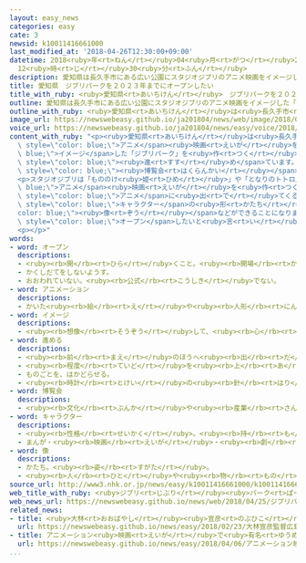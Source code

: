 ```yaml
---
layout: easy_news
categories: easy
cate: 3
newsid: k10011416661000
last_modified_at: '2018-04-26T12:30:00+09:00'
datetime: 2018<ruby>年<rt>ねん</rt></ruby>04<ruby>月<rt>がつ</rt></ruby>26<ruby>日<rt>にち</rt></ruby>
  12<ruby>時<rt>じ</rt></ruby>30<ruby>分<rt>ふん</rt></ruby>
description: 愛知県は長久手市にある広い公園にスタジオジブリのアニメ映画をイメージした「ジブリパーク」を作る計画を進めています。
title: 愛知県　ジブリパークを２０２３年までにオープンしたい
title_with_ruby: <ruby>愛知県<rt>あいちけん</rt></ruby>　ジブリパークを２０２３<ruby>年<rt>ねん</rt></ruby>までにオープンしたい
outline: 愛知県は長久手市にある広い公園にスタジオジブリのアニメ映画をイメージした「ジブリパーク」を作る計画を進めています。
outline_with_ruby: <ruby>愛知県<rt>あいちけん</rt></ruby>は<ruby>長久手市<rt>ながくてし</rt></ruby>にある<ruby>広<rt>ひろ</rt></ruby>い<ruby>公園<rt>こうえん</rt></ruby>にスタジオジブリのアニメ<ruby>映画<rt>えいが</rt></ruby>をイメージした「ジブリパーク」を<ruby>作<rt>つく</rt></ruby>る<ruby>計画<rt>けいかく</rt></ruby>を<ruby>進<rt>すす</rt></ruby>めています。
image_url: https://newswebeasy.github.io/ja201804/news/web/image/2018/04/25/K10011416661_1804251245_1804251246_01_02.jpg
voice_url: https://newswebeasy.github.io/ja201804/news/easy/voice/2018/04/26/k10011416661000.mp4
content_with_ruby: "<p><ruby>愛知県<rt>あいちけん</rt></ruby>は<ruby>長久手市<rt>ながくてし</rt></ruby>にある<ruby>広<rt>ひろ</rt></ruby>い<ruby>公園<rt>こうえん</rt></ruby>にスタジオジブリの<span\
  \ style=\"color: blue;\">アニメ</span><ruby>映画<rt>えいが</rt></ruby>を<span style=\"color:\
  \ blue;\">イメージ</span>した「ジブリパーク」を<ruby>作<rt>つく</rt></ruby>る<ruby>計画<rt>けいかく</rt></ruby>を<span\
  \ style=\"color: blue;\"><ruby>進<rt>すす</rt></ruby>め</span>ています。この<ruby>公園<rt>こうえん</rt></ruby>は２００５<ruby>年<rt>ねん</rt></ruby>の<ruby>国際<rt>こくさい</rt></ruby><span\
  \ style=\"color: blue;\"><ruby>博覧会<rt>はくらんかい</rt></ruby></span>の<ruby>会場<rt>かいじょう</rt></ruby>だった<ruby>所<rt>ところ</rt></ruby>です。</p>\n\
  <p>スタジオジブリは「もののけ<ruby>姫<rt>ひめ</rt></ruby>」や「となりのトトロ」などたくさんの<span style=\"color:\
  \ blue;\">アニメ</span><ruby>映画<rt>えいが</rt></ruby>を<ruby>作<rt>つく</rt></ruby>りました。ジブリパークには、<span\
  \ style=\"color: blue;\">アニメ</span>に<ruby>出<rt>で</rt></ruby>てくるいろいろな<ruby>建物<rt>たてもの</rt></ruby>や<span\
  \ style=\"color: blue;\">キャラクター</span>の<ruby>形<rt>かたち</rt></ruby>の<span style=\"\
  color: blue;\"><ruby>像<rt>ぞう</rt></ruby></span>などができることになりました。</p>\n<p><ruby>愛知県<rt>あいちけん</rt></ruby>は２０２３<ruby>年<rt>ねん</rt></ruby>の３<ruby>月<rt>がつ</rt></ruby>までにジブリパークを<span\
  \ style=\"color: blue;\">オープン</span>したいと<ruby>言<rt>い</rt></ruby>っています。</p>\n<p></p>\n\
  <p></p>"
words:
- word: オープン
  descriptions:
  - <ruby><rb>開</rb><rt>ひら</rt></ruby>くこと。<ruby><rb>開場</rb><rt>かいじょう</rt></ruby>。
  - かくしだてをしないようす。
  - おおわれていない。<ruby><rb>公式</rb><rt>こうしき</rt></ruby>でない。
- word: アニメーション
  descriptions:
  - かいた<ruby><rb>絵</rb><rt>え</rt></ruby>や<ruby><rb>人形</rb><rt>にんぎょう</rt></ruby>を、<ruby><rb>動</rb><rt>うご</rt></ruby>きに<ruby><rb>従</rb><rt>したが</rt></ruby>って<ruby><rb>一</rb><rt>ひと</rt></ruby>こま<ruby><rb>一</rb><rt>ひと</rt></ruby>こま<ruby><rb>撮影</rb><rt>さつえい</rt></ruby>し、それを<ruby><rb>映</rb><rt>うつ</rt></ruby>して<ruby><rb>実際</rb><rt>じっさい</rt></ruby>に<ruby><rb>動</rb><rt>うご</rt></ruby>いているように<ruby><rb>見</rb><rt>み</rt></ruby>せる<ruby><rb>映画</rb><rt>えいが</rt></ruby>。<ruby><rb>動画</rb><rt>どうが</rt></ruby>。アニメ。
- word: イメージ
  descriptions:
  - <ruby><rb>想像</rb><rt>そうぞう</rt></ruby>して、<ruby><rb>心</rb><rt>こころ</rt></ruby>の<ruby><rb>中</rb><rt>なか</rt></ruby>にえがき<ruby><rb>出</rb><rt>だ</rt></ruby>す、ものの<ruby><rb>形</rb><rt>かたち</rt></ruby>や<ruby><rb>姿</rb><rt>すがた</rt></ruby>。
- word: 進める
  descriptions:
  - <ruby><rb>前</rb><rt>まえ</rt></ruby>のほうへ<ruby><rb>出</rb><rt>だ</rt></ruby>す。
  - <ruby><rb>程度</rb><rt>ていど</rt></ruby>を<ruby><rb>上</rb><rt>あ</rt></ruby>げる。
  - ものごとを、はかどらせる。
  - <ruby><rb>時計</rb><rt>とけい</rt></ruby>の<ruby><rb>針</rb><rt>はり</rt></ruby>を<ruby><rb>早</rb><rt>はや</rt></ruby>める。
- word: 博覧会
  descriptions:
  - <ruby><rb>文化</rb><rt>ぶんか</rt></ruby>や<ruby><rb>産業</rb><rt>さんぎょう</rt></ruby>についてのいろいろな<ruby><rb>物</rb><rt>もの</rt></ruby>を<ruby><rb>集</rb><rt>あつ</rt></ruby>めて、<ruby><rb>人々</rb><rt>ひとびと</rt></ruby>に<ruby><rb>見</rb><rt>み</rt></ruby>せるもよおし。
- word: キャラクター
  descriptions:
  - <ruby><rb>性格</rb><rt>せいかく</rt></ruby>。<ruby><rb>持</rb><rt>も</rt></ruby>ち<ruby><rb>味</rb><rt>あじ</rt></ruby>。
  - まんが・<ruby><rb>映画</rb><rt>えいが</rt></ruby>・<ruby><rb>劇</rb><rt>げき</rt></ruby>などに<ruby><rb>出</rb><rt>で</rt></ruby>てくる<ruby><rb>人物</rb><rt>じんぶつ</rt></ruby>や<ruby><rb>動物</rb><rt>どうぶつ</rt></ruby>。
- word: 像
  descriptions:
  - かたち。<ruby><rb>姿</rb><rt>すがた</rt></ruby>。
  - <ruby><rb>人</rb><rt>ひと</rt></ruby>や<ruby><rb>物</rb><rt>もの</rt></ruby>の<ruby><rb>形</rb><rt>かたち</rt></ruby>を<ruby><rb>作</rb><rt>つく</rt></ruby>ったもの。
source_url: http://www3.nhk.or.jp/news/easy/k10011416661000/k10011416661000.html
web_title_with_ruby: <ruby>ジブリ<rt>じぶり</rt></ruby><ruby>パーク<rt>ぱーく</rt></ruby>2022<ruby>年度<rt>ねんど</rt></ruby><ruby>開業<rt>かいぎょう</rt></ruby>を<ruby>発表<rt>はっぴょう</rt></ruby>「<ruby>夢<rt>ゆめ</rt></ruby>と<ruby>ファンタジー<rt>ふぁんたじー</rt></ruby>の<ruby>場所<rt>ばしょ</rt></ruby>に」
web_news_url: https://newswebeasy.github.io/news/web/2018/04/25/ジブリパーク2022年度開業を発表夢とファンタジーの場所に
related_news:
- title: <ruby>大林<rt>おおばやし</rt></ruby><ruby>宣彦<rt>のぶひこ</rt></ruby><ruby>監督<rt>かんとく</rt></ruby>「<ruby>広島<rt>ひろしま</rt></ruby>に<ruby>原爆<rt>げんばく</rt></ruby>が<ruby>落<rt>お</rt></ruby>とされるまでを<ruby>映画<rt>えいが</rt></ruby>にする」
  url: https://newswebeasy.github.io/news/easy/2018/02/23/大林宣彦監督広島に原爆が落とされるまでを映画にする
- title: アニメーション<ruby>映画<rt>えいが</rt></ruby>で<ruby>有名<rt>ゆうめい</rt></ruby>な<ruby>高畑勲<rt>たかはたいさお</rt></ruby>さんが<ruby>亡<rt>な</rt></ruby>くなる
  url: https://newswebeasy.github.io/news/easy/2018/04/06/アニメーション映画で有名な高畑勲さんが亡くなる
...
```

